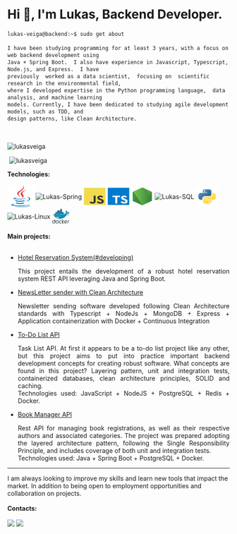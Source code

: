<h1 align="left">Hi 👋, I'm Lukas, Backend Developer.</h1>

```console
lukas-veiga@backend:~$ sudo get about

I have been studying programming for at least 3 years, with a focus on web backend development using
Java + Spring Boot.  I also have experience in Javascript, Typescript, Node.js, and Express.  I have
previously  worked as a data scientist,  focusing on  scientific research in the environmental field,
where I developed expertise in the Python programming language,  data analysis, and machine learning
models. Currently, I have been dedicated to studying agile development models, such as TDD, and
design patterns, like Clean Architecture.
```
   
<div style="display: inline_block"><br> 
   <p><img align="center" src="https://github-readme-stats.vercel.app/api/top-langs?username=lukasveiga&show_icons=true&locale=en&layout=compact" alt="lukasveiga" /></p>

   <p>&nbsp;<img align="center" src="https://github-readme-stats.vercel.app/api?username=lukasveiga&show_icons=true&locale=en" alt="lukasveiga" /></p>
  <b>Technologies:</b><br><br>
  <img align="center" alt="Lukas-Java" height="50" width="60" src="https://raw.githubusercontent.com/devicons/devicon/1119b9f84c0290e0f0b38982099a2bd027a48bf1/icons/java/java-original.svg">
  <img align="center" alt="Lukas-Spring" height="40" width="40" src="https://cdn.freebiesupply.com/logos/large/2x/spring-3-logo-png-transparent.png">
  <img align="center" alt="Lukas-Javascript" height="40" width="50" src="https://raw.githubusercontent.com/devicons/devicon/master/icons/javascript/javascript-original.svg">
  <img align="center" alt="Lukas-TypeScript" height="40" width="50" src="https://raw.githubusercontent.com/devicons/devicon/master/icons/typescript/typescript-original.svg">
  <img align="center" alt="Lukas-Nodejs" height="40" width="50" src="https://raw.githubusercontent.com/devicons/devicon/master/icons/nodejs/nodejs-original.svg">
  <img align="center" alt="Lukas-SQL" height="40" width="50" src="https://img.icons8.com/external-flat-juicy-fish/344/external-sql-coding-and-development-flat-flat-juicy-fish.png">
  <img align="center" alt="Lukas-Python" height="40" width="50" src="https://raw.githubusercontent.com/devicons/devicon/master/icons/python/python-original.svg">
  <img align="center" alt="Lukas-Linux" height="40" width="40" src="https://upload.wikimedia.org/wikipedia/commons/thumb/3/35/Tux.svg/864px-Tux.svg.png">
  <img align="center" alt="Lukas-Docker" height="40" width="40" src="https://raw.githubusercontent.com/devicons/devicon/master/icons/docker/docker-original-wordmark.svg">
</div>
<br>
<div align='justify'>
  <b>Main projects:</b><br><br>
  <ul>
     <li>
        <a href="https://github.com/Lukasveiga/hotel-reservation-system">Hotel Reservation System(#developing)</a>
        <p>
           This project entails the development of a robust hotel reservation system REST API leveraging Java and Spring Boot.
        </p>
     </li>
     <li>
      <a href='https://github.com/Lukasveiga/newsletter-sender-clean-arch'>NewsLetter sender with Clean Architecture</a>
  <p>Newsletter sending software developed following Clean Architecture standards with Typescript + NodeJs + MongoDB + Express + Application containerization with Docker + Continuous Integration</p>
    </li>
    <li>
      <a href='https://github.com/Lukasveiga/todo-list-node-api'>To-Do List API</a>
  <p>Task List API. At first it appears to be a to-do list project like any other, but this project aims to put into practice important backend development concepts for creating robust software.
  What concepts are found in this project? Layering pattern, unit and integration tests, containerized databases, clean architecture principles, SOLID and caching.
 <br>
    Technologies used: JavaScript + NodeJS + PostgreSQL + Redis + Docker.</p>
  </p>
    </li>
     <li>
        <a href="https://github.com/Lukasveiga/book-manager">Book Manager API</a>
        <p>Rest API for managing book registrations, as well as their respective authors and associated categories. The project was prepared adopting the layered architecture pattern, following the Single Responsibility Principle, and includes coverage of both unit and integration tests.

<br>
Technologies used: Java + Spring Boot + PostgreSQL + Docker.</p>
     </li>
  </ul>
</div>

---

<div> 
  I am always looking to improve my skills and learn new tools that impact the market. In addition to being open to employment opportunities and collaboration on projects.<br><br>
  <b>Contacts:</b><br><br>
  <a href = "mailto:lukas.veiga10@gmail.com"><img src="https://img.shields.io/badge/-Gmail-%23333?style=for-the-badge&logo=gmail&logoColor=white" target="_blank"></a>
  <a href="https://www.linkedin.com/in/lukas-veiga-79371b20a" target="_blank"><img src="https://img.shields.io/badge/-LinkedIn-%230077B5?style=for-the-badge&logo=linkedin&logoColor=white" target="_blank"></a>
</div>

